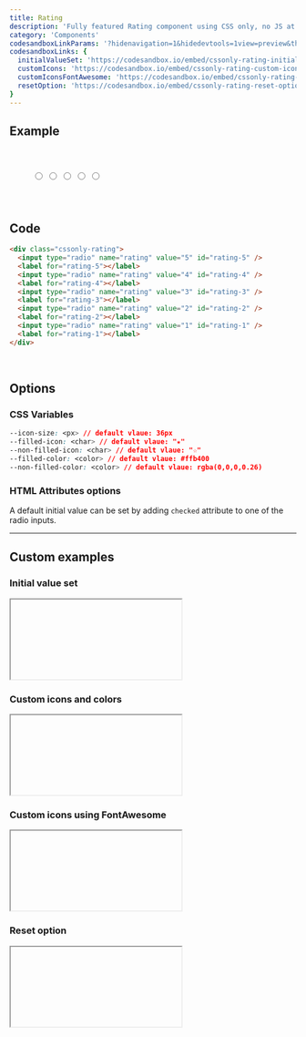 ```yaml
---
title: Rating
description: 'Fully featured Rating component using CSS only, no JS at all'
category: 'Components'
codesandboxLinkParams: '?hidenavigation=1&hidedevtools=1view=preview&theme=light'
codesandboxLinks: {
  initialValueSet: 'https://codesandbox.io/embed/cssonly-rating-initial-value-set-mm25y',
  customIcons: 'https://codesandbox.io/embed/cssonly-rating-custom-icons-nfnst',
  customIconsFontAwesome: 'https://codesandbox.io/embed/cssonly-rating-custom-icons-fontawesome-rwivm',
  resetOption: 'https://codesandbox.io/embed/cssonly-rating-reset-option-j8o6v'
}
---
```


## Example
<style>
  .dark .cssonly-rating {
    --non-filled-color: rgb(209, 213, 219);
  }
</style>
<div class="p-10 text-center">
  <div class="cssonly-rating">
    <input type="radio" name="rating" value="5" id="rating-5" />
    <label for="rating-5"></label>
    <input type="radio" name="rating" value="4" id="rating-4" />
    <label for="rating-4"></label>
    <input type="radio" name="rating" value="3" id="rating-3" />
    <label for="rating-3"></label>
    <input type="radio" name="rating" value="2" id="rating-2" />
    <label for="rating-2"></label>
    <input type="radio" name="rating" value="1" id="rating-1" />
    <label for="rating-1"></label>
  </div>
</div>

## Code
```html
<div class="cssonly-rating">
  <input type="radio" name="rating" value="5" id="rating-5" />
  <label for="rating-5"></label>
  <input type="radio" name="rating" value="4" id="rating-4" />
  <label for="rating-4"></label>
  <input type="radio" name="rating" value="3" id="rating-3" />
  <label for="rating-3"></label>
  <input type="radio" name="rating" value="2" id="rating-2" />
  <label for="rating-2"></label>
  <input type="radio" name="rating" value="1" id="rating-1" />
  <label for="rating-1"></label>
</div>
```
<br>

## Options

### CSS Variables
```css
--icon-size: <px> // default vlaue: 36px
--filled-icon: <char> // default vlaue: "★"
--non-filled-icon: <char> // default vlaue: "☆"
--filled-color: <color> // default vlaue: #ffb400
--non-filled-color: <color> // default vlaue: rgba(0,0,0,0.26)
```

### HTML Attributes options

<alert type="info">

A default initial value can be set by adding `checked` attribute to one of the radio inputs.

</alert>

---

## Custom examples

### Initial value set
<iframe style="height: 140px;" :src="codesandboxLinks.initialValueSet+codesandboxLinkParams" sandbox="allow-modals allow-forms allow-popups allow-scripts allow-same-origin" class="w-full overflow-hidden"></iframe>


### Custom icons and colors
<iframe style="height: 140px;" :src="codesandboxLinks.customIcons+codesandboxLinkParams" sandbox="allow-modals allow-forms allow-popups allow-scripts allow-same-origin" class="w-full overflow-hidden"></iframe>

### Custom icons using FontAwesome
<iframe style="height: 140px;" :src="codesandboxLinks.customIconsFontAwesome+codesandboxLinkParams" sandbox="allow-modals allow-forms allow-popups allow-scripts allow-same-origin" class="w-full overflow-hidden"></iframe>

### Reset option
<iframe style="height: 140px;" :src="codesandboxLinks.resetOption+codesandboxLinkParams" sandbox="allow-modals allow-forms allow-popups allow-scripts allow-same-origin" class="w-full overflow-hidden"></iframe>

<style>
.p-10 {
  padding: 2.5rem;
}
</style>
